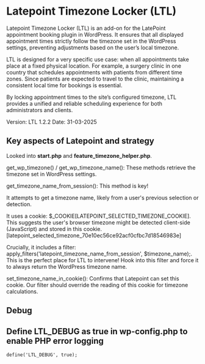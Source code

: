 # Latepoint Timezone Locker (LTL)

Latepoint Timezone Locker (LTL) is an add-on for the LatePoint appointment booking plugin in WordPress. It ensures that all displayed appointment times strictly follow the timezone set in the WordPress settings, preventing adjustments based on the user’s local timezone.

LTL is designed for a very specific use case: when all appointments take place at a fixed physical location. For example, a surgery clinic in one country that schedules appointments with patients from different time zones. Since patients are expected to travel to the clinic, maintaining a consistent local time for bookings is essential.

By locking appointment times to the site’s configured timezone, LTL provides a unified and reliable scheduling experience for both administrators and clients.

Version: LTL 1.2.2
Date: 31-03-2025


## Key aspects of Latepoint and strategy

Looked into **start.php** and **feature_timezone_helper.php**.

get_wp_timezone() / get_wp_timezone_name(): These methods retrieve the timezone set in WordPress settings. 

get_timezone_name_from_session(): This method is key!

It attempts to get a timezone name, likely from a user's previous selection or detection.

It uses a cookie: $_COOKIE[LATEPOINT_SELECTED_TIMEZONE_COOKIE]. This suggests the user's browser timezone might be detected client-side (JavaScript) and stored in this cookie. [latepoint_selected_timezone_70e10ec56ce92acf0cfbc7d18546983e]

Crucially, it includes a filter: apply_filters('latepoint_timezone_name_from_session', $timezone_name);. This is the perfect place for LTL to intervene! Hook into this filter and force it to always return the WordPress timezone name.

set_timezone_name_in_cookie(): Confirms that Latepoint can set this cookie. Our filter should override the reading of this cookie for timezone calculations.

## Debug
## Define LTL_DEBUG as true in wp-config.php to enable PHP error logging
```define('LTL_DEBUG', true);```